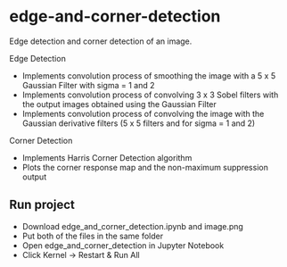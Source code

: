 # edge-and-corner-detection
Edge detection and corner detection of an image.


Edge Detection
* Implements convolution process of smoothing the image with a 5 x 5 Gaussian Filter with sigma = 1 and 2
* Implements convolution process of convolving 3 x 3 Sobel filters with the output images obtained using the Gaussian Filter
* Implements convolution process of convolving the image with the Gaussian derivative filters (5 x 5 filters and for sigma = 1 and 2)


Corner Detection
* Implements Harris Corner Detection algorithm
* Plots the corner response map and the non-maximum suppression output

## Run project
* Download edge_and_corner_detection.ipynb and image.png
* Put both of the files in the same folder
* Open edge_and_corner_detection in Jupyter Notebook
* Click Kernel -> Restart & Run All
